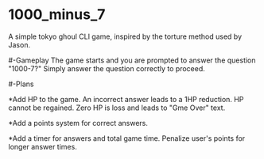 # 1000_minus_7
A simple tokyo ghoul CLI game, inspired by the torture method used by Jason.

#-Gameplay 
The game starts and you are prompted to answer the question "1000-7?" Simply answer the question correctly to proceed.

#-Plans

*Add HP to the game. An incorrect answer leads to a 1HP reduction. HP cannot be regained. Zero HP is  loss and leads to "Gme Over" text.

*Add a points system for correct answers.

*Add a timer for answers and total game time. Penalize user's points for longer answer times.
